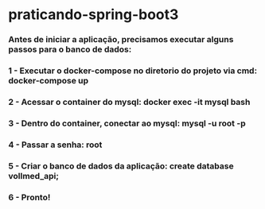 # praticando-spring-boot3

  <h3> Antes de iniciar a aplicação, precisamos executar alguns passos para o banco de dados:</h3>
  <h3> 1 - Executar o docker-compose no diretorio do projeto via cmd: docker-compose up</h3>
  <h3> 2 - Acessar o container do mysql: docker exec -it mysql bash</h3>
  <h3> 3 - Dentro do container, conectar ao mysql: mysql -u root -p</h3>
  <h3> 4 - Passar a senha: root</h3>
  <h3> 5 - Criar o banco de dados da aplicação: create database vollmed_api;</h3>
  <h3> 6 - Pronto!</h3>
